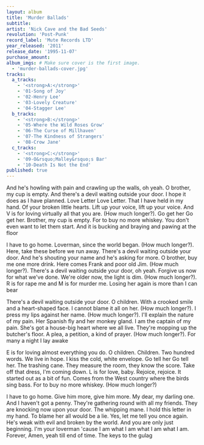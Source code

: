 ```yaml
---
layout: album
title: 'Murder Ballads'
subtitle: 
artist: 'Nick Cave and the Bad Seeds'
revolution: 'Post-Punk'
record_label: 'Mute Records LTD'
year_released: '2011'
release_date: '1995-11-07'
purchase_amount: 
album_imgs: # Make sure cover is the first image. 
  - 'murder-ballads-cover.jpg'
tracks:
  a_tracks:
    - '<strong>A:</strong>'
    - '01-Song of Joy'
    - '02-Henry Lee'
    - '03-Lovely Creature'
    - '04-Stagger Lee'
  b_tracks:
    - '<strong>B:</strong>'
    - '05-Where the Wild Roses Grow'
    - '06-The Curse of Millhaven'
    - '07-The Kindness of Strangers'
    - '08-Crow Jane'
  c_tracks:
    - '<strong>C:</strong>'
    - '09-O&rsquo;Malley&rsquo;s Bar'
    - '10-Death Is Not the End'
published: true
---
```


And he's howling with pain and crawling up the walls, oh yeah. O brother, my cup is empty. And there's a devil waiting outside your door. I hope it does as I have planned. Love Letter Love Letter. That I have held in my hand. Of your broken little hearts. Lift up your voice, lift up your voice. And V is for loving virtually all that you are. (How much longer?). Go get her Go get her. Brother, my cup is empty. For to buy no more whiskey. You don't even want to let them start. And it is bucking and braying and pawing at the floor

I have to go home. Loverman, since the world began. (How much longer?). Here, take these before we run away. There's a devil waiting outside your door. And he's shouting your name and he's asking for more. O brother, buy me one more drink. Here comes Frank and poor old Jim. (How much longer?). There's a devil waiting outside your door, oh yeah. Forgive us now for what we've done. We're older now, the light is dim. (How much longer?). R is for rape me and M is for murder me. Losing her again is more than I can bear

There's a devil waiting outside your door. O children. With a crooked smile and a heart-shaped face. I cannot blame it all on her. (How much longer?). I press my lips against her name. (How much longer?). I'll explain the nature of my pain. Her Spanish fly and her monkey gland. I am the captain of my pain. She's got a house-big heart where we all live. They're mopping up the butcher's floor. A plea, a petition, a kind of prayer. (How much longer?). For many a night I lay awake

E is for loving almost everything you do. O children. Children. Two hundred words. We live in hope. I kiss the cold, white envelope. Go tell her Go tell her. The trashing cane. They measure the room, they know the score. Take off that dress, I'm coming down. L is for love, baby. Rejoice, rejoice. It started out as a bit of fun. Comes from the West country where the birds sing bass. For to buy no more whiskey. (How much longer?)

I have to go home. Give him more, give him more. My dear, my darling one. And I haven't got a penny. They're gathering round with all my friends. They are knocking now upon your door. The whipping mane. I hold this letter in my hand. To blame her all would be a lie. Yes, let me tell you once again. He's weak with evil and broken by the world. And you are only just beginning. I'm your loverman 'cause I am what I am what I am what I am. Forever, Amen, yeah till end of time. The keys to the gulag